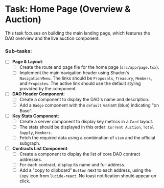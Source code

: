 # Task: Home Page (Overview & Auction)

This task focuses on building the main landing page, which features the DAO overview and the live auction component.

### Sub-tasks:

- [ ] **Page & Layout**:
    - [ ] Create the route and page file for the home page (`src/app/page.tsx`).
    - [ ] Implement the main navigation header using Shadcn's `NavigationMenu`. The links should be `Proposals`, `Treasury`, `Members`, and `Propdates`. The active link should use the default styling provided by the component.
- [ ] **DAO Header Component**:
    - [ ] Create a component to display the DAO's name and description.
    - [ ] Add a `Badge` component with the `default` variant (blue) indicating "on Base".
- [ ] **Key Stats Component**:
    - [ ] Create a server component to display key metrics in a `Card` layout.
    - [ ] The stats should be displayed in this order: `Current Auction`, `Total Supply`, `Members`.
    - [ ] Fetch the required data using a combination of `viem` and the official subgraph.
- [ ] **Contracts List Component**:
    - [ ] Create a component to display the list of core DAO contract addresses.
    - [ ] For each contract, display its name and full address.
    - [ ] Add a "copy to clipboard" `Button` next to each address, using the `Copy` icon from `lucide-react`. No toast notification should appear on click.